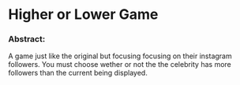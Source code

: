# Higher or Lower Game

### Abstract: 
A game just like the original but focusing focusing on their instagram followers. You must choose wether or not the the celebrity has more followers than the current being displayed. 

